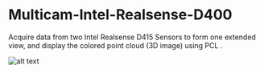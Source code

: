﻿# Multicam-Intel-Realsense-D400
Acquire data from two Intel Realsense D415 Sensors to form one extended view, and display the colored point cloud (3D image) using PCL .

![alt text](https://github.com/tarekmuallim/Multicam-Intel-Realsense-D400/blob/master/images/2.png)
